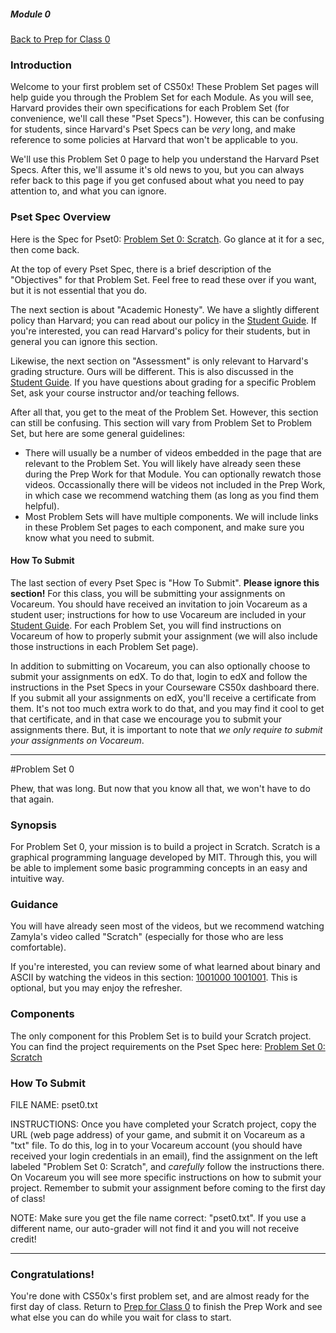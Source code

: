 ##### Module 0
[Back to Prep for Class 0](../class0-prep#scratch)

### Introduction

Welcome to your first problem set of CS50x! These Problem Set pages will help guide you through the Problem Set for each Module. As you will see, Harvard provides their own specifications for each Problem Set (for convenience, we'll call these "Pset Specs"). However, this can be confusing for students, since Harvard's Pset Specs can be _very_ long, and make reference to some policies at Harvard that won't be applicable to you. 

We'll use this Problem Set 0 page to help you understand the Harvard Pset Specs. After this, we'll assume it's old news to you, but you can always refer back to this page if you get confused about what you need to pay attention to, and what you can ignore. 

### Pset Spec Overview

Here is the Spec for Pset0: <a href="http://cdn.cs50.net/2015/fall/psets/0/pset0/pset0.html#itching_to_program" target="_blank">Problem Set 0: Scratch</a>. Go glance at it for a sec, then come back.

At the top of every Pset Spec, there is a brief description of the "Objectives" for that Problem Set. Feel free to read these over if you want, but it is not essential that you do. 

The next section is about "Academic Honesty". We have a slightly different policy than Harvard; you can read about our policy in the <a href="https://docs.google.com/document/d/19HIMxU_RtVV0PcGpuL71KmAoQh-KTgyPGpWWLcmwo58/edit?usp=sharing" target="_blank">Student Guide</a>. If you're interested, you can read Harvard's policy for their students, but in general you can ignore this section.

Likewise, the next section on "Assessment" is only relevant to Harvard's grading structure. Ours will be different. This is also discussed in the <a href="https://docs.google.com/document/d/19HIMxU_RtVV0PcGpuL71KmAoQh-KTgyPGpWWLcmwo58/edit?usp=sharing" target="_blank">Student Guide</a>. If you have questions about grading for a specific Problem Set, ask your course instructor and/or teaching fellows. 

After all that, you get to the meat of the Problem Set. However, this section can still be confusing. This section will vary from Problem Set to Problem Set, but here are some general guidelines:
* There will usually be a number of videos embedded in the page that are relevant to the Problem Set. You will likely have already seen these during the Prep Work for that Module. You can optionally rewatch those videos. Occassionally there will be videos not included in the Prep Work, in which case we recommend watching them (as long as you find them helpful).
* Most Problem Sets will have multiple components. We will include links in these Problem Set pages to each component, and make sure you know what you need to submit.

#### How To Submit
The last section of every Pset Spec is "How To Submit". **Please ignore this section!** For this class, you will be submitting your assignments on Vocareum. You should have received an invitation to join Vocareum as a student user; instructions for how to use Vocareum are included in your <a href="https://docs.google.com/document/d/19HIMxU_RtVV0PcGpuL71KmAoQh-KTgyPGpWWLcmwo58/edit?usp=sharing" target="_blank">Student Guide</a>. For each Problem Set, you will find instructions on Vocareum of how to properly submit your assignment (we will also include those instructions in each Problem Set page). 

In addition to submitting on Vocareum, you can also optionally choose to submit your assignments on edX. To do that, login to edX and follow the instructions in the Pset Specs in your Courseware CS50x dashboard there. If you submit all your assignments on edX, you'll receive a certificate from them. It's not too much extra work to do that, and you may find it cool to get that certificate, and in that case we encourage you to submit your assignments there. But, it is important to note that *we only require to submit your assignments on Vocareum*. 

***

#Problem Set 0

Phew, that was long. But now that you know all that, we won't have to do that again. 

### Synopsis
For Problem Set 0, your mission is to build a project in Scratch. Scratch is a graphical programming language developed by MIT. Through this, you will be able to implement some basic programming concepts in an easy and intuitive way. 

### Guidance
You will have already seen most of the videos, but we recommend watching Zamyla's video called "Scratch" (especially for those who are less comfortable).

If you're interested, you can review some of what learned about binary and ASCII by watching the videos in this section: <a href="http://cdn.cs50.net/2015/fall/psets/0/pset0/pset0.html#1001000_1001001" target="_blank">1001000 1001001</a>. This is optional, but you may enjoy the refresher. 

### Components
The only component for this Problem Set is to build your Scratch project. You can find the project requirements on the Pset Spec here: <a href="http://cdn.cs50.net/2015/fall/psets/0/pset0/pset0.html#itching_to_program" target="_blank">Problem Set 0: Scratch</a>

### How To Submit

FILE NAME: pset0.txt

INSTRUCTIONS: Once you have completed your Scratch project, copy the URL (web page address) of your game, and submit it on Vocareum as a "txt" file. To do this, log in to your Vocareum account (you should have received your login credentials in an email), find the assignment on the left labeled "Problem Set 0: Scratch", and *carefully* follow the instructions there. On Vocareum you will see more specific instructions on how to submit your project. Remember to submit your assignment before coming to the first day of class!

NOTE: Make sure you get the file name correct: "pset0.txt". If you use a different name, our auto-grader will not find it and you will not receive credit!

***

### Congratulations! 
You're done with CS50x's first problem set, and are almost ready for the first day of class. Return to [Prep for Class 0](../class0-prep#scratch) to finish the Prep Work and see what else you can do while you wait for class to start. 
